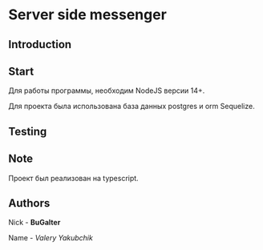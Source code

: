 # Server side messenger

## Introduction

## Start

Для работы программы, необходим NodeJS версии 14+.

Для проекта была использована база данных postgres и orm Sequelize.

## Testing

## Note

Проект был реализован на typescript.

## Authors

Nick - **BuGalter**

Name - *Valery Yakubchik*
